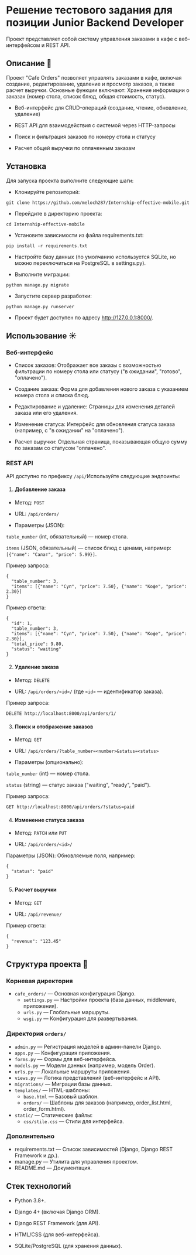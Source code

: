 # Решение тестового задания для позиции Junior Backend Developer
Проект представляет собой систему управления заказами в кафе с веб-интерфейсом и REST API.
## Описание 📝
Проект "Cafe Orders" позволяет управлять заказами в кафе, включая создание, редактирование, удаление и просмотр заказов, а также расчет выручки. Основные функции включают:
Хранение информации о заказах (номер стола, список блюд, общая стоимость, статус).

- Веб-интерфейс для CRUD-операций (создание, чтение, обновление, удаление)

- REST API для взаимодействия с системой через HTTP-запросы

- Поиск и фильтрация заказов по номеру стола и статусу

- Расчет общей выручки по оплаченным заказам

## Установка 
Для запуска проекта выполните следующие шаги:
- Клонируйте репозиторий:
```
git clone https://github.com/meloch287/Internship-effective-mobile.git
```
- Перейдите в директорию проекта:
  
```
cd Internship-effective-mobile
```

- Установите зависимости из файла requirements.txt:
  
```
pip install -r requirements.txt
```

- Настройте базу данных (по умолчанию используется SQLite, но можно переключиться на PostgreSQL в settings.py).

- Выполните миграции:
  
```
python manage.py migrate
```
- Запустите сервер разработки:

```
python manage.py runserver
```

- Проект будет доступен по адресу http://127.0.0.1:8000/.
  
## Использование ☀️
### Веб-интерфейс

- Список заказов: Отображает все заказы с возможностью фильтрации по номеру стола или статусу ("в ожидании", "готово", "оплачено").

- Создание заказа: Форма для добавления нового заказа с указанием номера стола и списка блюд.

- Редактирование и удаление: Страницы для изменения деталей заказа или его удаления.

- Изменение статуса: Интерфейс для обновления статуса заказа (например, с "в ожидании" на "оплачено").

- Расчет выручки: Отдельная страница, показывающая общую сумму по заказам со статусом "оплачено".

### REST API

API доступно по префиксу `/api/`Используйте следующие эндпоинты:
1. #### Добавление заказа
- Метод: `POST`

- URL: `/api/orders/`

- Параметры (JSON):
  
`table_number` (int, обязательный) — номер стола.

`items` (JSON, обязательный) — список блюд с ценами, например:` [{"name": "Салат", "price": 5.99}]`.

Пример запроса:
```
{
  "table_number": 3,
  "items": [{"name": "Суп", "price": 7.50}, {"name": "Кофе", "price": 2.30}]
}
```
Пример ответа:
```
{
  "id": 1,
  "table_number": 3,
  "items": [{"name": "Суп", "price": 7.50}, {"name": "Кофе", "price": 2.30}],
  "total_price": 9.80,
  "status": "waiting"
}
```

2. #### Удаление заказа

- Метод: `DELETE`

- URL: `/api/orders/<id>/` (где `<id>` — идентификатор заказа).

Пример запроса:

`DELETE http://localhost:8000/api/orders/1/`


3. #### Поиск и отображение заказов

- Метод: `GET`

- URL: `/api/orders/?table_number=<number>&status=<status>`

- Параметры (опционально):

`table_number` (int) — номер стола.

`status` (string) — статус заказа ("waiting", "ready", "paid").

Пример запроса:
```
GET http://localhost:8000/api/orders/?status=paid
```

4. #### Изменение статуса заказа
- Метод: `PATCH` или `PUT`

- URL: `/api/orders/<id>/`

Параметры (JSON): Обновляемые поля, например:

```
{
  "status": "paid"
}
```

5. #### Расчет выручки
   
- Метод: `GET`

- URL: `/api/revenue/`

Пример ответа:

```
{
  "revenue": "123.45"
}
```

## Структура проекта 📂

### Корневая директория
- `cafe_orders/` — Основная конфигурация Django.
     - `settings.py` — Настройки проекта (база данных, middleware, приложения).
     - `urls.py` — Глобальные маршруты.
     - `wsgi.py` — Конфигурация для развертывания.

### Директория `orders/`

- `admin.py` — Регистрация моделей в админ-панели Django.
- `apps.py` — Конфигурация приложения.
- `forms.py` — Формы для веб-интерфейса.
- `models.py` — Модели данных (например, модель Order).
- `urls.py` — Локальные маршруты приложения.
- `views.py` — Логика представлений (веб-интерфейс и API).
- `migrations/` — Миграции базы данных.
- `templates/` — HTML-шаблоны:
     - `base.html` — Базовый шаблон.
     - `orders/` — Шаблоны для заказов (например, order_list.html, order_form.html).
- `static/` — Статические файлы:
     - `css/stile.css` — Стили для интерфейса.

### Дополнительно
- requirements.txt — Список зависимостей (Django, Django REST Framework и др.).
- manage.py — Утилита для управления проектом.
- README.md — Документация.

## Стек технологий 
- Python 3.8+.

- Django 4+ (включая Django ORM).

- Django REST Framework (для API).

- HTML/CSS (для веб-интерфейса).

- SQLite/PostgreSQL (для хранения данных).


